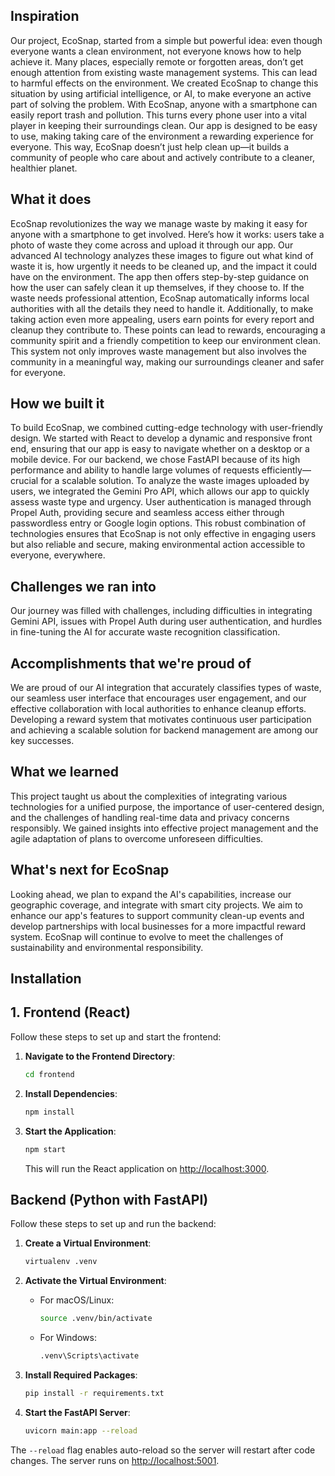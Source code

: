 ## Inspiration

Our project, EcoSnap, started from a simple but powerful idea: even though everyone wants a clean environment, not everyone knows how to help achieve it. Many places, especially remote or forgotten areas, don’t get enough attention from existing waste management systems. This can lead to harmful effects on the environment. We created EcoSnap to change this situation by using artificial intelligence, or AI, to make everyone an active part of solving the problem. With EcoSnap, anyone with a smartphone can easily report trash and pollution. This turns every phone user into a vital player in keeping their surroundings clean. Our app is designed to be easy to use, making taking care of the environment a rewarding experience for everyone. This way, EcoSnap doesn’t just help clean up—it builds a community of people who care about and actively contribute to a cleaner, healthier planet.

## What it does

EcoSnap revolutionizes the way we manage waste by making it easy for anyone with a smartphone to get involved. Here’s how it works: users take a photo of waste they come across and upload it through our app. Our advanced AI technology analyzes these images to figure out what kind of waste it is, how urgently it needs to be cleaned up, and the impact it could have on the environment. The app then offers step-by-step guidance on how the user can safely clean it up themselves, if they choose to. If the waste needs professional attention, EcoSnap automatically informs local authorities with all the details they need to handle it. Additionally, to make taking action even more appealing, users earn points for every report and cleanup they contribute to. These points can lead to rewards, encouraging a community spirit and a friendly competition to keep our environment clean. This system not only improves waste management but also involves the community in a meaningful way, making our surroundings cleaner and safer for everyone.

## How we built it

To build EcoSnap, we combined cutting-edge technology with user-friendly design. We started with React to develop a dynamic and responsive front end, ensuring that our app is easy to navigate whether on a desktop or a mobile device. For our backend, we chose FastAPI because of its high performance and ability to handle large volumes of requests efficiently—crucial for a scalable solution. To analyze the waste images uploaded by users, we integrated the Gemini Pro API, which allows our app to quickly assess waste type and urgency. User authentication is managed through Propel Auth, providing secure and seamless access either through passwordless entry or Google login options. This robust combination of technologies ensures that EcoSnap is not only effective in engaging users but also reliable and secure, making environmental action accessible to everyone, everywhere.

## Challenges we ran into

Our journey was filled with challenges, including difficulties in integrating Gemini API, issues with Propel Auth during user authentication, and hurdles in fine-tuning the AI for accurate waste recognition classification. 

## Accomplishments that we're proud of

We are proud of our AI integration that accurately classifies types of waste, our seamless user interface that encourages user engagement, and our effective collaboration with local authorities to enhance cleanup efforts. Developing a reward system that motivates continuous user participation and achieving a scalable solution for backend management are among our key successes.

## What we learned

This project taught us about the complexities of integrating various technologies for a unified purpose, the importance of user-centered design, and the challenges of handling real-time data and privacy concerns responsibly. We gained insights into effective project management and the agile adaptation of plans to overcome unforeseen difficulties.

## What's next for EcoSnap

Looking ahead, we plan to expand the AI's capabilities, increase our geographic coverage, and integrate with smart city projects. We aim to enhance our app's features to support community clean-up events and develop partnerships with local businesses for a more impactful reward system. EcoSnap will continue to evolve to meet the challenges of sustainability and environmental responsibility.

## Installation
## 1. Frontend (React)

Follow these steps to set up and start the frontend:

1. **Navigate to the Frontend Directory**:
    ```bash
    cd frontend
    ```

2. **Install Dependencies**:
    ```bash
    npm install
    ```

3. **Start the Application**:
    ```bash
    npm start
    ```

    This will run the React application on [http://localhost:3000](http://localhost:3000).

## Backend (Python with FastAPI)

Follow these steps to set up and run the backend:

1. **Create a Virtual Environment**:
    ```bash
    virtualenv .venv
    ```

2. **Activate the Virtual Environment**:
    - For macOS/Linux:
        ```bash
        source .venv/bin/activate
        ```
    - For Windows:
        ```cmd
        .venv\Scripts\activate
        ```

3. **Install Required Packages**:
    ```bash
    pip install -r requirements.txt
    ```

4. **Start the FastAPI Server**:
    ```bash
    uvicorn main:app --reload
    ```

The `--reload` flag enables auto-reload so the server will restart after code changes. The server runs on [http://localhost:5001](http://localhost:5001).

